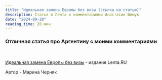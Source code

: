 ```yaml
---
title: "Идеальная замена Европы без визы (ссылка на статью)"
description: Статья в Лента в комментариями Анастасии Шимук
date: "2024-09-20"
reading_time: 20 мин
---
```


### Отличная статья про Аргентину с моими комментариями

<br>

[Идеальная замена Европы без визы](https://lenta.ru/articles/2024/09/17/vamosargentina/) - издание Lenta.RU

Автор - Марина Черняк
